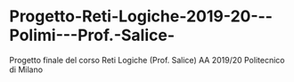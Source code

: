 # Progetto-Reti-Logiche-2019-20---Polimi---Prof.-Salice-


Progetto finale del corso Reti Logiche (Prof. Salice) AA 2019/20 Politecnico di Milano
